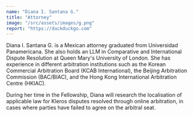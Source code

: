 ```yaml
---
name: "Diana I. Santana G."
title: "Attorney"
image: "/src/assets/images/g.png"
report: "https://duckduckgo.com"
---
```


Diana I. Santana G. is a Mexican attorney graduated from Universidad Panamericana. She also holds an LLM in Comparative and International Dispute Resolution at Queen Mary's University of London. She has experience in different arbitration institutions such as the Korean Commercial Arbitration Board (KCAB International), the Beijing Arbitration Commission (BAC/BIAC), and the Hong Kong International Arbitration Centre (HKIAC).

During her time in the Fellowship, Diana will research the localisation of applicable law for Kleros disputes resolved through online arbitration, in cases where parties have failed to agree on the arbitral seat.
